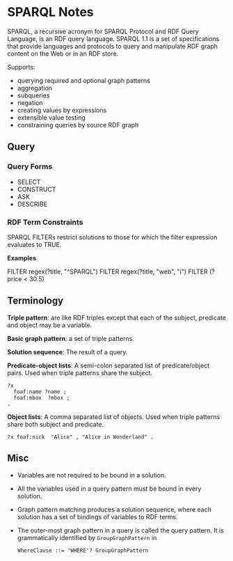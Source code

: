 # SPARQL Notes

SPARQL, a recursive acronym for SPARQL Protocol and RDF Query Language, is an RDF query language. SPARQL 1.1 is a set of specifications that provide languages and protocols to query and manipulate RDF graph content on the Web or in an RDF store.

Supports:

- querying required and optional graph patterns
- aggregation
- subqueries
- negation
- creating values by expressions
- extensible value testing
- constraining queries by source RDF graph


## Query

### Query Forms

- SELECT
- CONSTRUCT
- ASK
- DESCRIBE

### RDF Term Constraints

SPARQL FILTERs restrict solutions to those for which the filter expression evaluates to TRUE.

**Examples**

FILTER regex(?title, "^SPARQL")
FILTER regex(?title, "web", "i")
FILTER (?price < 30.5)


## Terminology

**Triple pattern**: are like RDF triples except that each of the subject, predicate and object may be a variable.

**Basic graph pattern**: a set of triple patterns.

**Solution sequence**: The result of a query.

**Predicate-object lists**: A semi-colon separated list of predicate/object pairs. Used when triple patterns share the subject.

```sparql
?x
  foaf:name ?name ;
  foaf:mbox  ?mbox ;
.
```

**Object lists**: A comma separated list of objects. Used when triple patterns share both subject and predicate.

```sparql
?x foaf:nick  "Alice" , "Alice in Wonderland" .
```


## Misc

- Variables are not required to be bound in a solution.
- All the variables used in a query pattern must be bound in every solution.
- Graph pattern matching produces a solution sequence, where each solution has a set of bindings of variables to RDF terms.
- The outer-most graph pattern in a query is called the query pattern. It is grammatically identified by `GroupGraphPattern` in

  ```
  WhereClause ::= 'WHERE'? GroupGraphPattern
  ```
